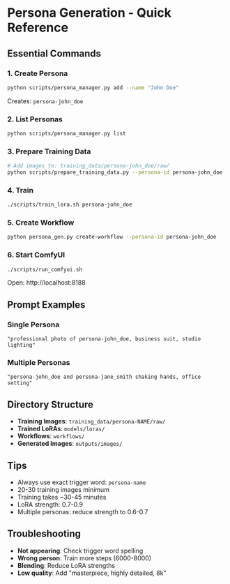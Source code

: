 # Persona Generation - Quick Reference

## Essential Commands

### 1. Create Persona
```bash
python scripts/persona_manager.py add --name "John Doe"
```
Creates: `persona-john_doe`

### 2. List Personas
```bash
python scripts/persona_manager.py list
```

### 3. Prepare Training Data
```bash
# Add images to: training_data/persona-john_doe/raw/
python scripts/prepare_training_data.py --persona-id persona-john_doe
```

### 4. Train
```bash
./scripts/train_lora.sh persona-john_doe
```

### 5. Create Workflow
```bash
python persona_gen.py create-workflow --persona-id persona-john_doe
```

### 6. Start ComfyUI
```bash
./scripts/run_comfyui.sh
```
Open: http://localhost:8188

## Prompt Examples

### Single Persona
```
"professional photo of persona-john_doe, business suit, studio lighting"
```

### Multiple Personas
```
"persona-john_doe and persona-jane_smith shaking hands, office setting"
```

## Directory Structure
- **Training Images**: `training_data/persona-NAME/raw/`
- **Trained LoRAs**: `models/loras/`
- **Workflows**: `workflows/`
- **Generated Images**: `outputs/images/`

## Tips
- Always use exact trigger word: `persona-name`
- 20-30 training images minimum
- Training takes ~30-45 minutes
- LoRA strength: 0.7-0.9
- Multiple personas: reduce strength to 0.6-0.7

## Troubleshooting
- **Not appearing**: Check trigger word spelling
- **Wrong person**: Train more steps (6000-8000)
- **Blending**: Reduce LoRA strengths
- **Low quality**: Add "masterpiece, highly detailed, 8k"
